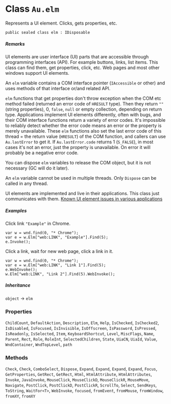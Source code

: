 # Class `Au.elm`

Represents a UI element. Clicks, gets properties, etc.

```
public sealed class elm : IDisposable
```

##### Remarks

UI elements are user interface (UI) parts that are accessible through programming interfaces (API). For example buttons, links, list items. This class can find them, get properties, click, etc. Web pages and most other windows support UI elements.

An `elm` variable contains a COM interface pointer (`IAccessible` or other) and uses methods of that interface or/and related API.

`elm` functions that get properties don't throw exception when the COM etc method failed (returned an error code of `HRESULT` type). Then they return `""` (string properties), 0, `false`, `null` or empty collection, depending on return type. Applications implement UI elements differently, often with bugs, and their COM interface functions return a variety of error codes. It's impossible to reliably detect whether the error code means an error or the property is merely unavailable. These `elm` functions also set the last error code of this thread = the return value (`HRESULT`) of the COM function, and callers can use `Au.lastError` to get it. If `Au.lastError.code` returns 1 (`S_FALSE`), in most cases it's not an error, just the property is unavailable. On error it will probably be a negative error code.

You can dispose `elm` variables to release the COM object, but it is not necessary (GC will do it later).

An `elm` variable cannot be used in multiple threads. Only `Dispose` can be called in any thread.

UI elements are implemented and live in their applications. This class just communicates with them. [Known UI element issues in various applications](../articles/UI%20element%20issues.html)

##### Examples

Click link `"Example"` in Chrome.

```
var w = wnd.find(0, "* Chrome");
var e = w.Elm["web:LINK", "Example"].Find(5);
e.Invoke();
```

Click a link, wait for new web page, click a link in it.

```
var w = wnd.find(0, "* Chrome");
var e = w.Elm["web:LINK", "Link 1"].Find(5);
e.WebInvoke();
w.Elm["web:LINK", "Link 2"].Find(5).WebInvoke();
```

##### Inheritance

`object` → `elm`

### Properties

`ChildCount`, `DefaultAction`, `Description`, `Elm`, `Help`, `IsChecked`, `IsChecked2`, `IsDisabled`, `IsFocused`, `IsInvisible`, `IsOffscreen`, `IsPassword`, `IsPressed`, `IsReadonly`, `IsSelected`, `Item`, `KeyboardShortcut`, `Level`, `MiscFlags`, `Name`, `Parent`, `Rect`, `Role`, `RoleInt`, `SelectedChildren`, `State`, `UiaCN`, `UiaId`, `Value`, `WndContainer`, `WndTopLevel`, `path`

### Methods

`Check`, `Check`, `ComboSelect`, `Dispose`, `Expand`, `Expand`, `Expand`, `Expand`, `Focus`, `GetProperties`, `GetRect`, `GetRect`, `Html`, `HtmlAttribute`, `HtmlAttributes`, `Invoke`, `JavaInvoke`, `MouseClick`, `MouseClickD`, `MouseClickR`, `MouseMove`, `Navigate`, `PostClick`, `PostClickD`, `PostClickR`, `ScrollTo`, `Select`, `SendKeys`, `ToString`, `WaitFor<T>`, `WebInvoke`, `focused`, `fromEvent`, `fromMouse`, `fromWindow`, `fromXY`, `fromXY`